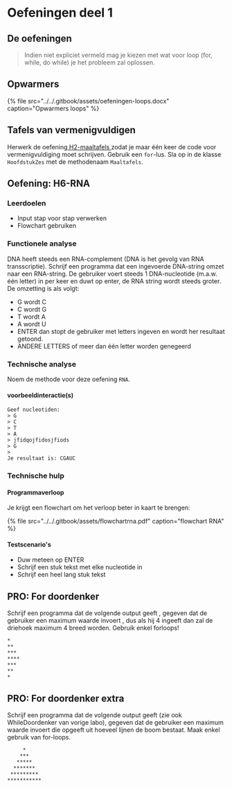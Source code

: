 # Oefeningen deel 1

## De oefeningen

> Indien niet expliciet vermeld mag je kiezen met wat voor loop \(for, while, do while\) je het probleem zal oplossen.

## Opwarmers

{% file src="../../.gitbook/assets/oefeningen-loops.docx" caption="Opwarmers loops" %}

## Tafels van vermenigvuldigen

Herwerk de oefening[ H2-maaltafels ](../h1-variabelen-en-datatypes/a_practica.md#oefening-h-2-maaltafels)zodat je maar één keer de code voor vermenigvuldiging moet schrijven. Gebruik een `for`-lus. Sla op in de klasse `HoofdstukZes` met de methodenaam `Maaltafels`.



## Oefening: H6-RNA

### Leerdoelen

* Input stap voor stap verwerken
* Flowchart gebruiken

### Functionele analyse

DNA heeft steeds een RNA-complement \(DNA is het gevolg van RNA transscriptie\). Schrijf een programma dat een ingevoerde DNA-string omzet naar een RNA-string. De gebruiker voert steeds 1 DNA-nucleotide \(m.a.w. één letter\) in per keer en duwt op enter, de RNA string wordt steeds groter. De omzetting is als volgt:

* G wordt C
* C wordt G
* T wordt A
* A wordt U
* ENTER dan stopt de gebruiker met letters ingeven en wordt her resultaat getoond.
* ANDERE LETTERS of meer dan één letter worden genegeerd

### Technische analyse

Noem de methode voor deze oefening `RNA`.

#### voorbeeldinteractie\(s\)

```text
Geef nucleotiden:
> G
> C
> T
> A
> jfidqojfidosjfiods
> G
>
Je resultaat is: CGAUC
```

### Technische hulp

#### Programmaverloop

Je krijgt een flowchart om het verloop beter in kaart te brengen:

{% file src="../../.gitbook/assets/flowchartrna.pdf" caption="flowchart RNA" %}

#### Testscenario's

* Duw meteen op ENTER
* Schrijf een stuk tekst met elke nucleotide in
* Schrijf een heel lang stuk tekst

## PRO: For doordenker

Schrijf een programma dat de volgende output geeft , gegeven dat de gebruiker een maximum waarde invoert , dus als hij 4 ingeeft dan zal de driehoek maximum 4 breed worden. Gebruik enkel forloops!

```text
*
**
***
****
***
**
*
```

## PRO: For doordenker extra

Schrijf een programma dat de volgende output geeft \(zie ook WhileDoordenker van vorige labo\), gegeven dat de gebruiker een maximum waarde invoert die opgeeft uit hoeveel lijnen de boom bestaat. Maak enkel gebruik van for-loops.

```text
     *
    ***
   *****
  *******
 *********
***********
```

